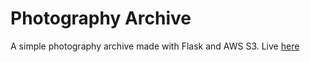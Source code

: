 # Photography Archive

A simple photography archive made with Flask and AWS S3. Live [here](http://jf-photo.herokuapp.com/)
